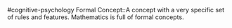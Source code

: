 #cognitive-psychology 
Formal Concept::A concept with a very specific set of rules and features. Mathematics is full of formal concepts.
<!--SR:!2024-04-10,2,230-->